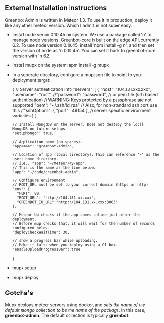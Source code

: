 ## External Installation instructions

Greenbot Admin is written in Meteor 1.3. To use it in production, deploy it like any other meteor version. Which I admit, is not super easy.

* Install node verion 0.10.45 on system.  We use a package called 'n' to manage node versions.  Greenbot-core is built on the edge API, currently 6.2. To use node version 0.10.45, install 'npm install -g n', and then set the version of node as 'n 0.10.45'. You can set it back to greenbot-core version with 'n 6.2'
* Install mupx on the system: npm install -g mupx
* In a seperate directory, configure a mup.json file to point to your deployment target: 
    
    {
      // Server authentication info
      "servers": [
        {
          "host": "104.131.xxx.xxx",
          "username": "root",
          //"password": "password",
          // or pem file (ssh based authentication)
          // WARNING: Keys protected by a passphrase are not supported
          "pem": "~/.ssh/id_rsa"
          // Also, for non-standard ssh port use this
          //"sshOptions": { "port" : 49154 },
          // server specific environment variables
        }
      ],
    
      // Install MongoDB on the server. Does not destroy the local MongoDB on future setups
      "setupMongo": true,
    
      // Application name (no spaces).
      "appName": "greenbot-admin",
    
      // Location of app (local directory). This can reference '~' as the users home directory.
      // i.e., "app": "~/Meteor/my-app",
      // This is the same as the line below.
      "app": "~/code/greenbot-admin",
    
      // Configure environment
      // ROOT_URL must be set to your correct domain (https or http)
      "env": {
        "PORT": 80,
        "ROOT_URL": "http://104.131.xx.xxx",
        "GREENBOT_IO_URL":"http://104.131.xx.xxx:3003"
      },
    
      // Meteor Up checks if the app comes online just after the deployment.
      // Before mup checks that, it will wait for the number of seconds configured below.
      "deployCheckWaitTime": 30,
    
      // show a progress bar while uploading.
      // Make it false when you deploy using a CI box.
      "enableUploadProgressBar": true
    }
* mupx setup
* mupx deploy

## Gotcha's
Mupx deploys meteor servers using docker, and _sets the name of the default mongo collection to be the name of the package_. In this case, **greenbot-admin**. The default collection is typically **greenbot**.
